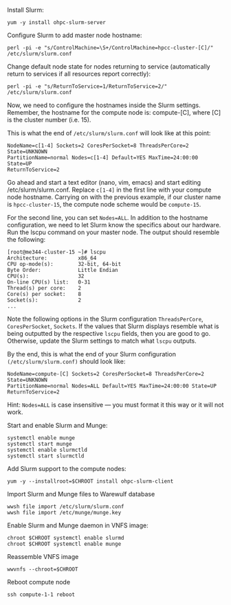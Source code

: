 Install Slurm:
```
yum -y install ohpc-slurm-server
```

Configure Slurm to add master node hostname:
```
perl -pi -e "s/ControlMachine=\S+/ControlMachine=hpcc-cluster-[C]/" /etc/slurm/slurm.conf
```

Change default node state for nodes returning to service (automatically return to services if all resources report correctly):
```
perl -pi -e "s/ReturnToService=1/ReturnToService=2/" /etc/slurm/slurm.conf
```

Now, we need to configure the hostnames inside the Slurm settings. Remember, the hostname for the compute node is: compute-[C], where [C] is the cluster number (i.e. 15).

This is what the end of ```/etc/slurm/slurm.conf``` will look like at this point:
```
NodeName=c[1-4] Sockets=2 CoresPerSocket=8 ThreadsPerCore=2 State=UNKNOWN
PartitionName=normal Nodes=c[1-4] Default=YES MaxTime=24:00:00 State=UP
ReturnToService=2
```

Go ahead and start a text editor (nano, vim, emacs) and start editing /etc/slurm/slurm.conf. Replace ```c[1-4]``` in the first line with your compute node hostname. Carrying on with the previous example, if our cluster name is ```hpcc-cluster-15```, the compute node scheme would be ```compute-15```.

For the second line, you can set ```Nodes=ALL```. In addition to the hostname configuration, we need to let Slurm know the specifics about our hardware. Run the lscpu command on your master node. The output should resemble the following:

```
[root@me344-cluster-15 ~]# lscpu
Architecture:          x86_64
CPU op-mode(s):        32-bit, 64-bit
Byte Order:            Little Endian
CPU(s):                32
On-line CPU(s) list:   0-31
Thread(s) per core:    2
Core(s) per socket:    8
Socket(s):             2
...
```

Note the following options in the Slurm configuration ```ThreadsPerCore```, ```CoresPerSocket```, ```Sockets```. If the values that Slurm displays resemble what is being outputted by the respective ```lscpu``` fields, then you are good to go. Otherwise, update the Slurm settings to match what ```lscpu``` outputs.

By the end, this is what the end of your Slurm configuration ```(/etc/slurm/slurm.conf)``` should look like:
```
NodeName=compute-[C] Sockets=2 CoresPerSocket=8 ThreadsPerCore=2 State=UNKNOWN
PartitionName=normal Nodes=ALL Default=YES MaxTime=24:00:00 State=UP
ReturnToService=2
```
Hint: ```Nodes=ALL``` is case insensitive — you must format it this way or it will not work.

Start and enable Slurm and Munge:
```
systemctl enable munge
systemctl start munge
systemctl enable slurmctld
systemctl start slurmctld
```

Add Slurm support to the compute nodes:
```
yum -y --installroot=$CHROOT install ohpc-slurm-client
```

Import Slurm and Munge files to Warewulf database
```
wwsh file import /etc/slurm/slurm.conf
wwsh file import /etc/munge/munge.key
```
Enable Slurm and Munge daemon in VNFS image:
```
chroot $CHROOT systemctl enable slurmd
chroot $CHROOT systemctl enable munge
```

Reassemble VNFS image
```
wwvnfs --chroot=$CHROOT
```

Reboot compute node
```
ssh compute-1-1 reboot
```
